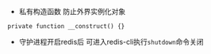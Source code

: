 *  私有构造函数 防止外界实例化对象
```
private function __construct() {}
```

* 守护进程开启redis后 可进入redis-cli执行`shutdown`命令关闭